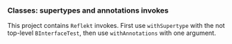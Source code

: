 ### Classes: supertypes and annotations invokes

This project contains `Reflekt` invokes. 
First use `withSupertype` with the not top-level `BInterfaceTest`, 
then use `withAnnotations` with one argument.
